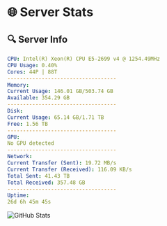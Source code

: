 # 🌐 Server Stats
## 🔍 Server Info
```yaml
CPU: Intel(R) Xeon(R) CPU E5-2699 v4 @ 1254.49MHz
CPU Usage: 0.40%
Cores: 44P | 88T
-----------------------------------
Memory:
Current Usage: 146.01 GB/503.74 GB
Available: 354.29 GB
-----------------------------------
Disk:
Current Usage: 65.14 GB/1.71 TB
Free: 1.56 TB
-----------------------------------
GPU:
No GPU detected
-----------------------------------
Network:
Current Transfer (Sent): 19.72 MB/s
Current Transfer (Received): 116.09 KB/s
Total Sent: 41.43 TB
Total Received: 357.48 GB
-----------------------------------
Uptime:
26d 6h 45m 45s
```
![GitHub Stats](https://img.shields.io/badge/Updated-2025-04-03_04:08:34-blue)